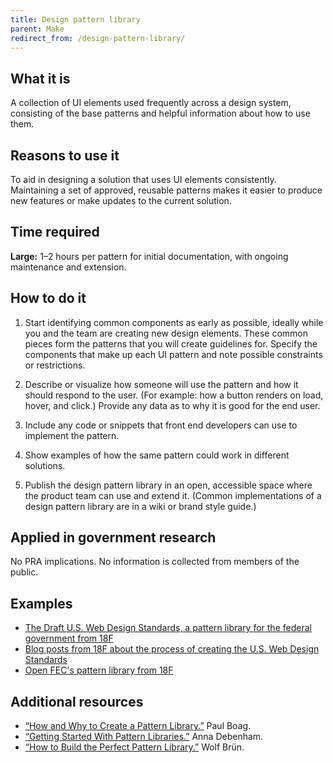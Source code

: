 ```yaml
---
title: Design pattern library
parent: Make
redirect_from: /design-pattern-library/
---
```


## What it is

A collection of UI elements used frequently across a design system, consisting of the base patterns and helpful information about how to use them.

## Reasons to use it

To aid in designing a solution that uses UI elements consistently. Maintaining a set of approved, reusable patterns makes it easier to produce new features or make updates to the current solution.

## Time required

**Large:** 1–2 hours per pattern for initial documentation, with ongoing maintenance and extension.

## How to do it

1. Start identifying common components as early as possible, ideally while you and the team are creating new design elements. These common pieces form the patterns that you will create guidelines for. Specify the components that make up each UI pattern and note possible constraints or restrictions.

2. Describe or visualize how someone will use the pattern and how it should respond to the user. (For example: how a button renders on load, hover, and click.) Provide any data as to why it is good for the end user.

3. Include any code or snippets that front end developers can use to implement the pattern.

4. Show examples of how the same pattern could work in different solutions.

5. Publish the design pattern library in an open, accessible space where the product team can use and extend it. (Common implementations of a design pattern library are in a wiki or brand style guide.)

## Applied in government research

No PRA implications. No information is collected from members of the public.

## Examples
- [The Draft U.S. Web Design Standards, a pattern library for the federal government from 18F](https://standards.usa.gov/)
- [Blog posts from 18F about the process of creating the U.S. Web Design Standards](https://18f.gsa.gov/tags/web-design-standards/)
- [Open FEC's pattern library from 18F](https://github.com/18F/fec-pattern-library)

## Additional resources

-  [“How and Why to Create a Pattern Library.”](https://boagworld.com/design/pattern-library/) Paul Boag.
- [“Getting Started With Pattern Libraries.”](http://alistapart.com/blog/post/getting-started-with-pattern-libraries) Anna Debenham.
- [“How to Build the Perfect Pattern Library.”](http://www.slideshare.net/WolfBruening/how-to-build-the-perfect-pattern-libraryy) Wolf Brün.

